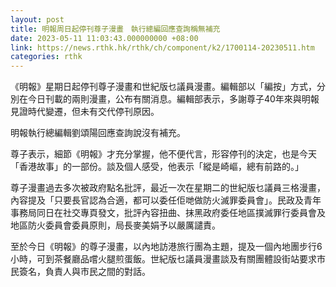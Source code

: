 ```yaml
---
layout: post
title: 明報周日起停刊尊子漫畫　執行總編回應查詢稱無補充
date: 2023-05-11 11:03:43.000000000 +08:00
link: https://news.rthk.hk/rthk/ch/component/k2/1700114-20230511.htm
categories: rthk
---
```


《明報》星期日起停刊尊子漫畫和世紀版乜議員漫畫。編輯部以「編按」方式，分別在今日刊載的兩則漫畫，公布有關消息。編輯部表示，多謝尊子40年來與明報見證時代變遷，但未有交代停刊原因。

明報執行總編輯劉頌陽回應查詢說沒有補充。

尊子表示，細節《明報》才充分掌握，他不便代言，形容停刊的決定，也是今天「香港故事」的一部份。談及個人感受，他表示「縱是崎嶇，總有前路的。」

尊子漫畫過去多次被政府點名批評，最近一次在星期二的世紀版乜議員三格漫畫，內容提及「只要長官認為合適，都可以委任佢哋做防火滅罪委員會」。民政及青年事務局同日在社交專頁發文，批評內容扭曲、抹黑政府委任地區撲滅罪行委員會及地區防火委員會委員原則，局長麥美娟予以嚴厲譴責。

至於今日《明報》的尊子漫畫，以內地訪港旅行團為主題，提及一個內地團步行6小時，可到茶餐廳品嚐火腿煎蛋飯。世紀版乜議員漫畫談及有關團體設街站要求市民簽名，負責人與市民之間的對話。
